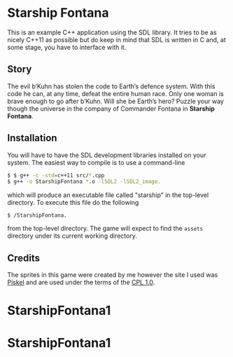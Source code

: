 ﻿# Starship Fontana #

This is an example C++ application using the SDL library.
It tries to be as nicely C++11 as possible but do keep in
mind that SDL is written in C and, at some stage, you have
to interface with it.

## Story ##
The evil b’Kuhn has stolen the code to Earth’s defence system.
With this code he can, at any time, defeat the entire human race.
Only one woman is brave enough to go after b’Kuhn. Will she be
Earth’s hero? Puzzle your way though the universe in the company
of Commander Fontana in **Starship Fontana**.

## Installation ##
You will have to have the SDL development libraries installed on
your system.  The easiest way to compile is to use a command-line

```bash
$ $ g++ -c -std=c++11 src/*.cpp
$ g++ -o StarshipFontana *.o -lSDL2 -lSDL2_image.
```

which will produce an executable file called "starship" in the
top-level directory.  To execute this file do the following

`$ /StarshipFontana.`
 
from the top-level directory.  The game will expect to find the
`assets` directory under its current working directory.

## Credits ##
The sprites in this game were created by me however the site I used was 
[Piskel](http://www.piskelapp.com/) and are used
under the terms of the [CPL 1.0](http://opensource.org/licenses/cpl1.0.php).
# StarshipFontana1
# StarshipFontana1











